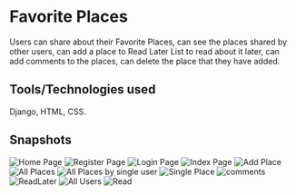 # Favorite Places
Users can share about their Favorite Places, can see the places shared by other users, can add a place to Read Later List to read about it later, can add comments to the places, can delete the place that they have added.

## Tools/Technologies used
Django, HTML, CSS.

## Snapshots

![Home Page](https://github.com/SaiAnveshKanchi/Images/blob/main/Screenshot%202022-06-25%20at%205.42.44%20AM.png)
![Register Page](https://github.com/SaiAnveshKanchi/Images/blob/main/Screenshot%202022-06-25%20at%205.43.30%20AM.png)
![Login Page](https://github.com/SaiAnveshKanchi/Images/blob/main/Screenshot%202022-06-25%20at%205.43.39%20AM.png)
![Index Page](https://github.com/SaiAnveshKanchi/Images/blob/main/Screenshot%202022-06-25%20at%205.43.59%20AM.png)
![Add Place](https://github.com/SaiAnveshKanchi/Images/blob/main/Screenshot%202022-06-25%20at%205.44.14%20AM.png)
![All Places](https://github.com/SaiAnveshKanchi/Images/blob/main/Screenshot%202022-06-25%20at%205.44.30%20AM.png)
![All Places by single user](https://github.com/SaiAnveshKanchi/Images/blob/main/Screenshot%202022-06-25%20at%205.44.30%20AM.png)
![Single Place](https://github.com/SaiAnveshKanchi/Images/blob/main/Screenshot%202022-06-25%20at%205.44.48%20AM.png)
![comments](https://github.com/SaiAnveshKanchi/Images/blob/main/Screenshot%202022-06-25%20at%205.44.57%20AM.png)
![ReadLater](https://github.com/SaiAnveshKanchi/Images/blob/main/Screenshot%202022-06-25%20at%205.49.04%20AM.png)
![All Users](https://github.com/SaiAnveshKanchi/Images/blob/main/Screenshot%202022-06-25%20at%205.45.24%20AM.png)
![Read](https://github.com/SaiAnveshKanchi/Images/blob/main/Screenshot%202022-06-25%20at%205.49.23%20AM.png)




